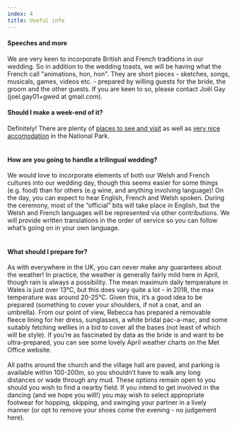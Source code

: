 ```yaml
---
index: 4
title: Useful info
---
```


<h4>Speeches and more</h4>
We are very keen to incorporate British and French traditions in our wedding. So in addition to the wedding toasts, we will be having what the French call "animations, hon, hon". They are short pieces - sketches, songs, musicals, games, videos etc. - prepared by willing guests for the bride, the groom and the other guests. If you are keen to so, please contact Joël Gay (joel.gay01+gwed at gmail.com).

<h4>Should I make a week-end of it?</h4>

Definitely! There are plenty of <a href="https://www.breconbeacons.org/things-to-do" target="_blank">places to see and visit</a> as well as <a href="https://www.breconbeacons.org/where-to-stay" target="_blank">very nice accomodation</a> in the National Park.
<br><br>
<h4>How are you going to handle a trilingual wedding?</h4>
We would love to incorporate elements of both our Welsh and French cultures into our wedding day, though this seems easier for some things (e.g. food) than for others (e.g  wine, and anything involving language)! On the day, you can expect to hear English, French and Welsh spoken. During the ceremony, most of the “official” bits will take place in English, but the Welsh and French languages will be represented via other contributions. We will provide written translations in the order of service so you can follow what’s going on in your own language.
<br><br>
<h4>What should I prepare for?</h4>
As with everywhere in the UK, you can never make any guarantees about the weather! 
In practice, the weather is generally fairly mild here in April, though rain is always a possibility. The mean maximum daily temperature in Wales is just over 13°C, but this does vary quite a lot - in 2018, the max temperature was around 20-25°C. Given this, it’s a good idea to be prepared (something to cover your shoulders, if not a coat, and an umbrella). From our point of view, Rebecca has prepared a removable fleece lining for her dress, sunglasses, a white bridal pac-a-mac, and some suitably fetching wellies in a bid to cover all the bases (not least of which will be style). If you’re as fascinated by data as the bride is and want to be ultra-prepared, you can see some lovely April weather charts on the Met Office website. 
<br><br>
All paths around the church and the village hall are paved, and parking is available within 100-200m, so you shouldn’t have to walk any long distances or wade through any mud. These options remain open to you should you wish to find a nearby field. If you intend to get involved in the dancing (and we hope you will!) you may wish to select appropriate footwear for hopping, skipping, and swinging your partner in a lively manner (or opt to remove your shoes come the evening - no judgement here).